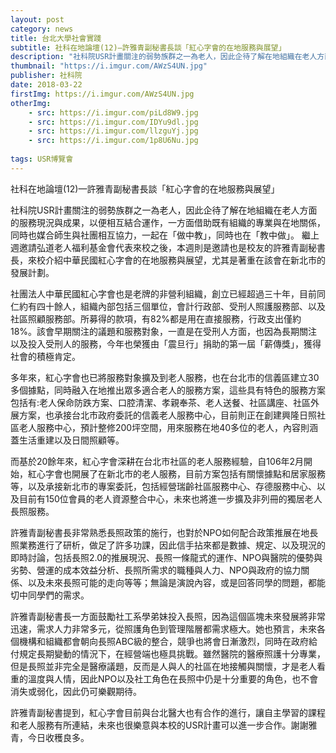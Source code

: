 ```yaml
---
layout: post
category: news
title: 台北大學社會實踐
subtitle: 社科在地論壇(12)—許雅青副秘書長談「紅心字會的在地服務與展望」
description: "社科院USR計畫關注的弱勢族群之一為老人，因此企待了解在地組織在老人方面的服務現況與成果，以便相互結合運作，一方面借助既有組織的專業與在地關係..."
thumbnail: "https://i.imgur.com/AWzS4UN.jpg"
publisher: 社科院
date: 2018-03-22
firstImg: https://i.imgur.com/AWzS4UN.jpg
otherImg:
    - src: https://i.imgur.com/piLd8W9.jpg
    - src: https://i.imgur.com/IDYu9dl.jpg
    - src: https://i.imgur.com/llzguYj.jpg
    - src: https://i.imgur.com/1p8U6Nu.jpg
    
tags: USR博覽會
---
```


社科在地論壇(12)—許雅青副秘書長談「紅心字會的在地服務與展望」

社科院USR計畫關注的弱勢族群之一為老人，因此企待了解在地組織在老人方面的服務現況與成果，以便相互結合運作，一方面借助既有組織的專業與在地關係，同時也媒合師生與社團相互協力，一起在「做中教」，同時也在「教中做」。
繼上週邀請弘道老人福利基金會代表來校之後，本週則是邀請也是校友的許雅青副秘書長，來校介紹中華民國紅心字會的在地服務與展望，尤其是著重在該會在新北市的發展計劃。

社團法人中華民國紅心字會也是老牌的非營利組織，創立已經超過三十年，目前同仁約有四十餘人，組織內部包括三個單位，會計行政部、受刑人照護服務部、以及社區照顧服務部。所募得的款項，有82%都是用在直接服務，行政支出僅約18%。該會早期關注的議題和服務對象，一直是在受刑人方面，也因為長期關注以及投入受刑人的服務，今年也榮獲由「震旦行」捐助的第一屆「薪傳獎」，獲得社會的積極肯定。

多年來，紅心字會也已將服務對象擴及到老人服務，也在台北市的信義區建立30多個據點，同時融入在地推出眾多適合老人的服務方案，這些具有特色的服務方案包括有:老人保命防跌方案、口腔清潔、孝親奉茶、老人送餐、社區講座、社區外展方案，也承接台北市政府委託的信義老人服務中心，目前則正在創建興隆日照社區老人服務中心，預計整修200坪空間，用來服務在地40多位的老人，內容則涵蓋生活重建以及日間照顧等。

而基於20餘年來，紅心字會深耕在台北市社區的老人服務經驗，自106年2月開始，紅心字會也開展了在新北市的老人服務，目前方案包括有關懷據點和居家服務等，以及承接新北市的專案委託，包括經營瑞齡社區服務中心、存德服務中心、以及目前有150位會員的老人資源整合中心，未來也將進一步擴及非列冊的獨居老人長照服務。

許雅青副秘書長非常熟悉長照政策的施行，也對於NPO如何配合政策推展在地長照業務進行了研析，做足了許多功課，因此信手拈來都是數據、規定、以及現況的即時討論，包括長照2.0的推展現況、長照一條龍式的運作、NPO與醫院的優勢與劣勢、營運的成本效益分析、長照所需求的職種與人力、NPO與政府的協力關係、以及未來長照可能的走向等等；無論是演說內容，或是回答同學的問題，都能切中同學們的需求。

許雅青副秘書長一方面鼓勵社工系學弟妹投入長照，因為這個區塊未來發展將非常迅速，需求人力非常多元，從照護角色到管理階層都需求極大。她也預言，未來各個機構和組織都會朝向長照ABC級的整合，競爭也將會日漸激烈，同時在政府給付規定長期變動的情況下，在經營端也極具挑戰。雖然醫院的醫療照護十分專業，但是長照並非完全是醫療議題，反而是人與人的社區在地接觸與關懷，才是老人看重的溫度與人情，因此NPO以及社工角色在長照中仍是十分重要的角色，也不會消失或弱化，因此仍可樂觀期待。

許雅青副秘書提到，紅心字會目前與台北醫大也有合作的進行，讓自主學習的課程和老人服務有所連結，未來也很樂意與本校的USR計畫可以進一步合作。謝謝雅青，今日收穫良多。